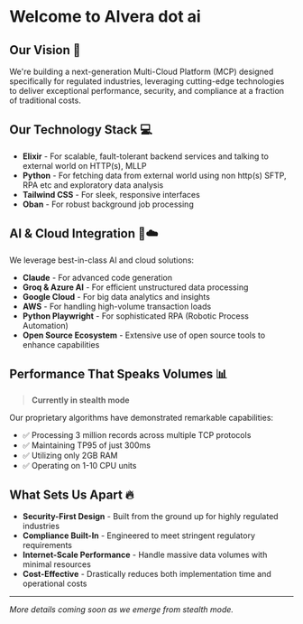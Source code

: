 # Welcome to Alvera dot ai

## Our Vision 🚀

We're building a next-generation Multi-Cloud Platform (MCP) designed specifically for regulated industries, leveraging cutting-edge technologies to deliver exceptional performance, security, and compliance at a fraction of traditional costs.

## Our Technology Stack 💻

- **Elixir** - For scalable, fault-tolerant backend services and talking to external world on HTTP(s), MLLP
- **Python** - For fetching data from external world using non http(s) SFTP, RPA etc and exploratory data analysis
- **Tailwind CSS** - For sleek, responsive interfaces
- **Oban** - For robust background job processing

## AI & Cloud Integration 🧠☁️

We leverage best-in-class AI and cloud solutions:

- **Claude** - For advanced code generation
- **Groq & Azure AI** - For efficient unstructured data processing
- **Google Cloud** - For big data analytics and insights
- **AWS** - For handling high-volume transaction loads
- **Python Playwright** - For sophisticated RPA (Robotic Process Automation)
- **Open Source Ecosystem** - Extensive use of open source tools to enhance capabilities

## Performance That Speaks Volumes 📊

> **Currently in stealth mode**

Our proprietary algorithms have demonstrated remarkable capabilities:

- ✅ Processing 3 million records across multiple TCP protocols
- ✅ Maintaining TP95 of just 300ms
- ✅ Utilizing only 2GB RAM
- ✅ Operating on 1-10 CPU units

## What Sets Us Apart 🔥

- **Security-First Design** - Built from the ground up for highly regulated industries
- **Compliance Built-In** - Engineered to meet stringent regulatory requirements
- **Internet-Scale Performance** - Handle massive data volumes with minimal resources
- **Cost-Effective** - Drastically reduces both implementation time and operational costs

---

*More details coming soon as we emerge from stealth mode.*

